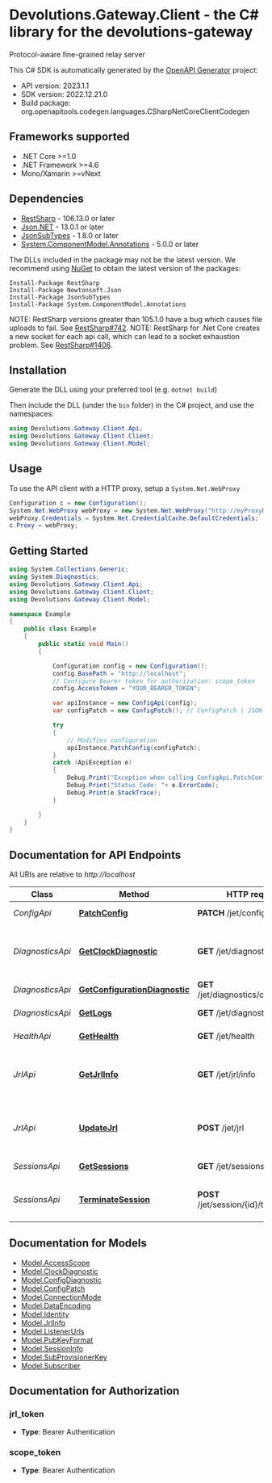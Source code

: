 # Devolutions.Gateway.Client - the C# library for the devolutions-gateway

Protocol-aware fine-grained relay server

This C# SDK is automatically generated by the [OpenAPI Generator](https://openapi-generator.tech) project:

- API version: 2023.1.1
- SDK version: 2022.12.21.0
- Build package: org.openapitools.codegen.languages.CSharpNetCoreClientCodegen

<a name="frameworks-supported"></a>
## Frameworks supported
- .NET Core >=1.0
- .NET Framework >=4.6
- Mono/Xamarin >=vNext

<a name="dependencies"></a>
## Dependencies

- [RestSharp](https://www.nuget.org/packages/RestSharp) - 106.13.0 or later
- [Json.NET](https://www.nuget.org/packages/Newtonsoft.Json/) - 13.0.1 or later
- [JsonSubTypes](https://www.nuget.org/packages/JsonSubTypes/) - 1.8.0 or later
- [System.ComponentModel.Annotations](https://www.nuget.org/packages/System.ComponentModel.Annotations) - 5.0.0 or later

The DLLs included in the package may not be the latest version. We recommend using [NuGet](https://docs.nuget.org/consume/installing-nuget) to obtain the latest version of the packages:
```
Install-Package RestSharp
Install-Package Newtonsoft.Json
Install-Package JsonSubTypes
Install-Package System.ComponentModel.Annotations
```

NOTE: RestSharp versions greater than 105.1.0 have a bug which causes file uploads to fail. See [RestSharp#742](https://github.com/restsharp/RestSharp/issues/742).
NOTE: RestSharp for .Net Core creates a new socket for each api call, which can lead to a socket exhaustion problem. See [RestSharp#1406](https://github.com/restsharp/RestSharp/issues/1406).

<a name="installation"></a>
## Installation
Generate the DLL using your preferred tool (e.g. `dotnet build`)

Then include the DLL (under the `bin` folder) in the C# project, and use the namespaces:
```csharp
using Devolutions.Gateway.Client.Api;
using Devolutions.Gateway.Client.Client;
using Devolutions.Gateway.Client.Model;
```
<a name="usage"></a>
## Usage

To use the API client with a HTTP proxy, setup a `System.Net.WebProxy`
```csharp
Configuration c = new Configuration();
System.Net.WebProxy webProxy = new System.Net.WebProxy("http://myProxyUrl:80/");
webProxy.Credentials = System.Net.CredentialCache.DefaultCredentials;
c.Proxy = webProxy;
```

<a name="getting-started"></a>
## Getting Started

```csharp
using System.Collections.Generic;
using System.Diagnostics;
using Devolutions.Gateway.Client.Api;
using Devolutions.Gateway.Client.Client;
using Devolutions.Gateway.Client.Model;

namespace Example
{
    public class Example
    {
        public static void Main()
        {

            Configuration config = new Configuration();
            config.BasePath = "http://localhost";
            // Configure Bearer token for authorization: scope_token
            config.AccessToken = "YOUR_BEARER_TOKEN";

            var apiInstance = new ConfigApi(config);
            var configPatch = new ConfigPatch(); // ConfigPatch | JSON-encoded configuration patch

            try
            {
                // Modifies configuration
                apiInstance.PatchConfig(configPatch);
            }
            catch (ApiException e)
            {
                Debug.Print("Exception when calling ConfigApi.PatchConfig: " + e.Message );
                Debug.Print("Status Code: "+ e.ErrorCode);
                Debug.Print(e.StackTrace);
            }

        }
    }
}
```

<a name="documentation-for-api-endpoints"></a>
## Documentation for API Endpoints

All URIs are relative to *http://localhost*

Class | Method | HTTP request | Description
------------ | ------------- | ------------- | -------------
*ConfigApi* | [**PatchConfig**](docs/ConfigApi.md#patchconfig) | **PATCH** /jet/config | Modifies configuration
*DiagnosticsApi* | [**GetClockDiagnostic**](docs/DiagnosticsApi.md#getclockdiagnostic) | **GET** /jet/diagnostics/clock | Retrieves server's clock in order to diagnose clock drifting.
*DiagnosticsApi* | [**GetConfigurationDiagnostic**](docs/DiagnosticsApi.md#getconfigurationdiagnostic) | **GET** /jet/diagnostics/configuration | Retrieves configuration.
*DiagnosticsApi* | [**GetLogs**](docs/DiagnosticsApi.md#getlogs) | **GET** /jet/diagnostics/logs | Retrieves latest logs.
*HealthApi* | [**GetHealth**](docs/HealthApi.md#gethealth) | **GET** /jet/health | Performs a health check
*JrlApi* | [**GetJrlInfo**](docs/JrlApi.md#getjrlinfo) | **GET** /jet/jrl/info | Retrieves current JRL (Json Revocation List) info
*JrlApi* | [**UpdateJrl**](docs/JrlApi.md#updatejrl) | **POST** /jet/jrl | Updates JRL (Json Revocation List) using a JRL token
*SessionsApi* | [**GetSessions**](docs/SessionsApi.md#getsessions) | **GET** /jet/sessions | Lists running sessions
*SessionsApi* | [**TerminateSession**](docs/SessionsApi.md#terminatesession) | **POST** /jet/session/{id}/terminate | Terminate forcefully a running session


<a name="documentation-for-models"></a>
## Documentation for Models

 - [Model.AccessScope](docs/AccessScope.md)
 - [Model.ClockDiagnostic](docs/ClockDiagnostic.md)
 - [Model.ConfigDiagnostic](docs/ConfigDiagnostic.md)
 - [Model.ConfigPatch](docs/ConfigPatch.md)
 - [Model.ConnectionMode](docs/ConnectionMode.md)
 - [Model.DataEncoding](docs/DataEncoding.md)
 - [Model.Identity](docs/Identity.md)
 - [Model.JrlInfo](docs/JrlInfo.md)
 - [Model.ListenerUrls](docs/ListenerUrls.md)
 - [Model.PubKeyFormat](docs/PubKeyFormat.md)
 - [Model.SessionInfo](docs/SessionInfo.md)
 - [Model.SubProvisionerKey](docs/SubProvisionerKey.md)
 - [Model.Subscriber](docs/Subscriber.md)


<a name="documentation-for-authorization"></a>
## Documentation for Authorization

<a name="jrl_token"></a>
### jrl_token

- **Type**: Bearer Authentication

<a name="scope_token"></a>
### scope_token

- **Type**: Bearer Authentication

